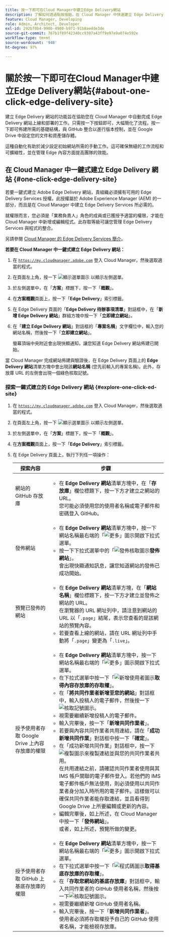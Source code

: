 ```yaml
---
title: 按一下即可在Cloud Manager中建立Edge Delivery網站
description: 了解如何透過點按按鈕，在 Cloud Manager 中快速建立 Edge Delivery 網站。
feature: Cloud Manager, Developing
role: Admin, Architect, Developer
exl-id: 292bf0b4-990b-4980-b971-91b8aedde3de
source-git-commit: 767b1f89f42340cc9307a43ff9e97e9a074e592e
workflow-type: tm+mt
source-wordcount: '948'
ht-degree: 97%

---
```


# 關於按一下即可在Cloud Manager中建立Edge Delivery網站{#about-one-click-edge-delivery-site}

建立 Edge Delivery 網站的功能旨在協助您在 Cloud Manager 中自動完成 Edge Delivery 網站上線和部署的工作。只需按一下按鈕即可，大幅簡化了流程。按一下即可佈建所需的基礎結構，與 GitHub 整合以進行版本控制，並在 Google Drive 中設定您的文件和資產儲存體。

這種自動化有助於減少設定初始網站所需的手動工作。這可確保無縫的工作流程和可擴縮性，並在管理 Edge 內容方面提高團隊的效能。

<!-- >
## Practical use cases {#use-cases}

| Use case | Description |
| --- | --- |
| Website and application deployment | <ul><li>Automate the hosting and delivery of static or dynamic sites.</li><li>Ensure fast performance through edge caching. </li></ul> |
| API gateway and content delivery | <ul><li>Optimize API responses by caching data at the edge.</li><li>Reduce backend load and improved response times. </li></ul> |
| Real-time content updates | <ul><li>Instant deployment of new content across edge locations.</li><li>Support integration with automated content pipelines. </li></ul> |
| Edge computing workloads | <ul><li>Support serverless computing to process workloads closer to users.</li><li>Reduce latency and enhance performance. </li></ul> |
| Security and governance | <ul><li>Security is provided with integrated DDoS (Distributed Denial of Service) protection and WAF (Web Application Firewall) integration.</li><li>Ensure that content is delivered securely through TLS (Transport Security Layer) encryption. </li></ul> |
-->

## 在 Cloud Manager 中一鍵式建立 Edge Delivery 網站 {#one-click-edge-delivery-site}

若要一鍵式建立 Adobe Edge Delivery 網站，貴組織必須擁有可用的 Edge Delivery Services 授權。此授權屬於 Adob&#x200B;&#x200B;e Experience Manager (AEM) 的一部分，而且是在 Cloud Manager 中建立 Edge Delivery Services 所必需的。

就權限而言，您必須是「業務負責人」角色的成員或已獲授予適當的權限，才能在 Cloud Manager 中新增或編輯程式。此存取等級可讓您管理 Edge Delivery Services 與程式的整合。

另請參閱 [Cloud Manager 的 Edge Delivery Services 簡介](/help/implementing/cloud-manager/edge-delivery/introduction-to-edge-delivery-services.md)。

<!-- PROPER AEM BOT CONFIGURATIONS MUST BE IN PLACE FIRST FOR AUTOMATIC CONTENT UPDATES? TRUE or FALSE? -->

**若要在 Cloud Manager 中一鍵式建立 Edge Delivery 網站：**

1. 在 [`https://my.cloudmanager.adobe.com`](https://my.cloudmanager.adobe.com/) 登入 Cloud Manager，然後選取適當的程式。
1. 在頁面左上角，按一下 ![顯示選單圖示](https://spectrum.adobe.com/static/icons/workflow_18/Smock_ShowMenu_18_N.svg) 以顯示左側選單。
1. 於左側選單中，在「**方案**」標題下，按一下「**概觀**」。
1. 在&#x200B;**方案概觀**&#x200B;頁面上，按一下「**Edge Delivery**」索引標籤。
1. 在 Edge Delivery 頁面的「**Edge Delivery 待辦事項清單**」對話框中，在「**新增 Edge Delivery 網站**」群組方塊中按一下「**立即建立網站**」。
1. 在「**建立 Edge Delivery 網站**」對話框的「**專案名稱**」文字欄位中，輸入您的網站名稱，然後按一下「**立即建立網站**」。

   螢幕頂端中央附近會出現快顯通知，讓您知道 Edge Delivery 網站佈建已開始。

當 Cloud Manager 完成網站佈建與驗證後，在 Edge Delivery 頁面上的 **Edge Delivery 網站**&#x200B;清單方塊中會出現該&#x200B;**網站名稱** (您先前輸入的專案名稱)。此外，存放庫 URL 的左側會出現一個綠色核取記號。


### 探索一鍵式建立的 Edge Delivery 網站 {#explore-one-click-ed-site}

1. 在 [`https://my.cloudmanager.adobe.com`](https://my.cloudmanager.adobe.com/) 登入 Cloud Manager，然後選取適當的程式。
1. 在頁面左上角，按一下 ![顯示選單圖示](https://spectrum.adobe.com/static/icons/workflow_18/Smock_ShowMenu_18_N.svg) 以顯示左側選單。
1. 於左側選單中，在「**方案**」標題下，按一下「**概觀**」。
1. 在&#x200B;**方案概觀**&#x200B;頁面上，按一下「**Edge Delivery**」索引標籤。
1. 在 Edge Delivery 頁面上，執行下列任一項操作：

   | 探索內容 | 步驟 |
   | --- | --- |
   | 網站的 GitHub 存放庫 | <ul><li>在 **Edge Delivery 網站**&#x200B;清單方塊中，在「**存放庫**」欄位標題下，按一下方才建立之網站的 URL。<br>您可能必須使用您的使用者名稱或電子郵件和密碼登入 GitHub。</li> |
   | 發佈網站 | <ul><li> 在 **Edge Delivery 網站**&#x200B;清單方塊中，按一下網站名稱最右端的「![更多](https://spectrum.adobe.com/static/icons/workflow_18/Smock_More_18_N.svg)」圖示開啟下拉式選單。</li><li>按一下下拉式選單中的「![發佈核取圖示](https://spectrum.adobe.com/static/icons/workflow_18/Smock_PublishCheck_18_N.svg)**發佈網站**」。<br>會出現快顯通知訊息，讓您知道網站的發佈已成功開始。</li></ul> |
   | 預覽已發佈的網站 | <ul><li>在 **Edge Delivery 網站**&#x200B;清單方塊，在「**網站名稱**」欄位標題下，按一下方才建立並發佈之網站的 URL。<br>在瀏覽器的 URL 網址列中，請注意到網站的 URL 以「`.page`」結尾，表示您查看的是該網站的預覽內容。</li><li>若要查看上線的網站，請在 URL 網址列中手動將「`.page`」變更為「`.live`」。</li></ul> |
   | 授予使用者存取 Google Drive 上內容存放庫的權限 | <ul><li> 在 **Edge Delivery 網站**&#x200B;清單方塊中，按一下網站名稱最右端的「![更多](https://spectrum.adobe.com/static/icons/workflow_18/Smock_More_18_N.svg)」圖示開啟下拉式選單。</li><li>在下拉式選單中按一下「![新增使用者圖示](https://spectrum.adobe.com/static/icons/workflow_18/Smock_UsersAdd_18_N.svg)**取得內容存放庫的存取權**」。</li><li>在「**將共同作業者新增至您的網站**」對話框中，輸入投稿人的電子郵件，然後按一下![核取記號圖示](https://spectrum.adobe.com/static/icons/workflow_18/Smock_Checkmark_18_N.svg)。</li><li>視需要繼續新增投稿人的電子郵件。</li><li>輸入完畢後，按一下「**新增共同作業者**」。</li><li>若要與內容共同作業者共用連結，請在「**成功新增共同作業**」對話框中按一下「**確定**」。</li><li>在「成功新增共同作業」對話框中，按一下![複製圖示](https://spectrum.adobe.com/static/icons/workflow_18/Smock_Copy_18_N.svg)來複製連結並與您的共同作業者共用。<br>在共用連結之前，請確認共同作業者使用與其 IMS 帳戶關聯的電子郵件登入。若他們的 IMS 電子郵件帳戶無法使用，則必須使用以共同作業者身分加入時所用的電子郵件。這樣做可以確保共同作業者能存取連結，並且看得到 Google Drive 上所要編輯或更新的內容。</li><li>編輯完畢後，如上所述，在 Cloud Manager 中按一下「**發佈網站**」。<br>或者，如上所述，預覽所做的變更。</li></ul> |
   | 授予使用者存取 GitHub 上基底存放庫的權限 | <ul><li> 在 **Edge Delivery 網站**&#x200B;清單方塊中，按一下網站名稱最右端的「![更多](https://spectrum.adobe.com/static/icons/workflow_18/Smock_More_18_N.svg)」圖示開啟下拉式選單。</li><li>在下拉式選單中按一下「![程式碼圖示](https://spectrum.adobe.com/static/icons/workflow_18/Smock_Code_18_N.svg)**取得基底存放庫的存取權**」。</li><li>在「**存取您網站的基底存放庫**」對話框中，輸入共同作業者的 GitHub 使用者名稱，然後按一下![核取記號圖示](https://spectrum.adobe.com/static/icons/workflow_18/Smock_Checkmark_18_N.svg)。</li><li>視需要繼續新增 GitHub 使用者名稱。</li><li>輸入完畢後，按一下「**新增共同作業者**」。</li>使用者必須將存取權授予自己的 GitHub 使用者名稱，才能檢視存放庫。 |
